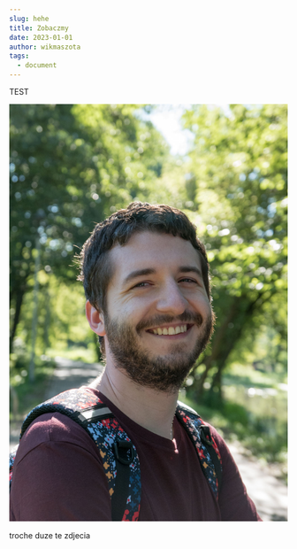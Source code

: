```yaml
---
slug: hehe
title: Zobaczmy
date: 2023-01-01
author: wikmaszota
tags:
  - document
---
```

TEST 

![japa](/public/img/p1030455.jpeg "japsko")

 troche duze te zdjecia